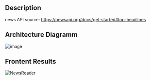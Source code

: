 ## Description

news API source: https://newsapi.org/docs/get-started#top-headlines

## Architecture Diagramm

![image](https://github.com/Tim275/News-Analys/assets/117520669/4a9a9505-a67c-4e5c-a9bc-350241231dfe)



## Frontent Results


![NewsReader](https://github.com/Tim275/News-Analys/assets/117520669/a300c4e9-fa7a-4dc2-87a8-a7cc5d359027)
